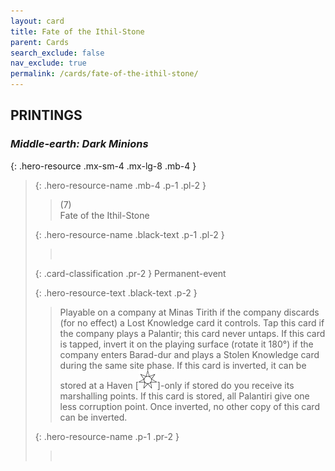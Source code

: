 ```yaml
---
layout: card
title: Fate of the Ithil-Stone
parent: Cards
search_exclude: false
nav_exclude: true
permalink: /cards/fate-of-the-ithil-stone/
---
```


## PRINTINGS


### _Middle-earth: Dark Minions_

{: .hero-resource .mx-sm-4 .mx-lg-8 .mb-4 }
> {: .hero-resource-name .mb-4 .p-1 .pl-2 }
> > <div class="card-mp">(7)</div>
> > <div class="card-name">Fate of the Ithil-Stone</div>
>
> {: .hero-resource-name .black-text .p-1 .pl-2 }
> > &nbsp;
>
> {: .card-classification .pr-2 }
> Permanent-event
>
> {: .hero-resource-text .black-text .p-2 }
> > Playable on a company at Minas Tirith if the company discards (for no effect) a Lost Knowledge card it controls. Tap this card if the company plays a Palantir; this card never untaps. If this card is tapped, invert it on the playing surface (rotate it 180°) if the company enters Barad-dur and plays a Stolen Knowledge card during the same site phase.  If this card is inverted, it can be stored at a Haven \[![](/assets/images/free-haven.svg)]-only if stored do you receive its marshalling points. If this card is stored, all Palantiri give one less corruption point. Once inverted, no other copy of this card can be inverted.  
> 
> {: .hero-resource-name .p-1 .pr-2 }
> > <div class="card-shield"></div>
> > <div class="card-corruption">&nbsp;</div>
